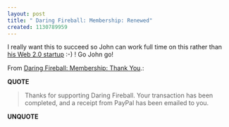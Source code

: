 ```yaml
---
layout: post
title: " Daring Fireball: Membership: Renewed"
created: 1130789959
---
```

<p>I really want this to succeed so John can work full time on this rather than<a href="http://joyent.com/"> his Web 2.0 startup</a> :-) ! Go John go!
</p>
<p>From <a href="http://daringfireball.net/members/thankyou">Daring Fireball: Membership: Thank You</a>.:</p>
<p><b>QUOTE</b></p><blockquote>Thanks for supporting Daring Fireball. Your transaction has been completed, and a receipt from PayPal has been emailed to you.</blockquote><p><b>UNQUOTE</b></p>



